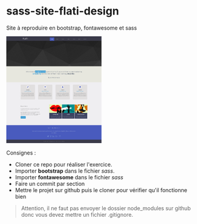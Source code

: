 # sass-site-flati-design
Site à reproduire en bootstrap, fontawesome et sass

<img src="./public/images/final-website.png" width=50%>

Consignes : 

- Cloner ce repo pour réaliser l'exercice.
- Importer **bootstrap** dans le fichier *sass*.
- Importer **fontawesome** dans le fichier *sass*
- Faire un commit par section
- Mettre le projet sur github puis le cloner pour vérifier qu'il fonctionne bien

> Attention, il ne faut pas envoyer le dossier node_modules sur github donc vous devez mettre un fichier .gitignore.
